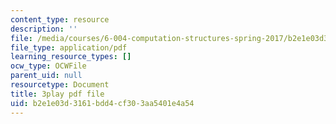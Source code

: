```yaml
---
content_type: resource
description: ''
file: /media/courses/6-004-computation-structures-spring-2017/b2e1e03d3161bdd4cf303aa5401e4a54_ydboHy_yNts.pdf
file_type: application/pdf
learning_resource_types: []
ocw_type: OCWFile
parent_uid: null
resourcetype: Document
title: 3play pdf file
uid: b2e1e03d-3161-bdd4-cf30-3aa5401e4a54
---
```

